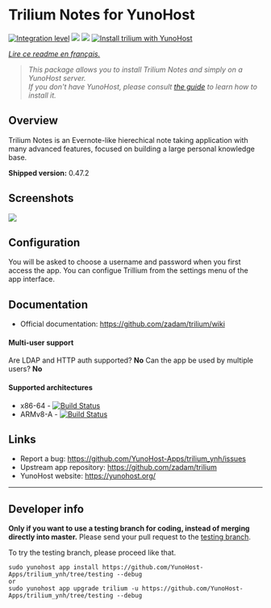 # Trilium Notes for YunoHost

[![Integration level](https://dash.yunohost.org/integration/trilium.svg)](https://dash.yunohost.org/appci/app/trilium) ![](https://ci-apps.yunohost.org/ci/badges/trilium.status.svg) ![](https://ci-apps.yunohost.org/ci/badges/trilium.maintain.svg)
[![Install trilium with YunoHost](https://install-app.yunohost.org/install-with-yunohost.svg)](https://install-app.yunohost.org/?app=trilium)

*[Lire ce readme en français.](./README_fr.md)*

> *This package allows you to install Trilium Notes and simply on a YunoHost server.  
If you don't have YunoHost, please consult [the guide](https://yunohost.org/#/install) to learn how to install it.*

## Overview
Trilium Notes is an Evernote-like hierechical note taking application with many advanced features, focused on building a large personal knowledge base.

**Shipped version:** 0.47.2

## Screenshots

![](https://raw.githubusercontent.com/wiki/zadam/trilium/images/screenshot.png)

## Configuration

You will be asked to choose a username and password when you first access the app. You can configue Trillium from the settings menu of the app interface.

## Documentation

 * Official documentation: https://github.com/zadam/trilium/wiki

#### Multi-user support

Are LDAP and HTTP auth supported? **No**
Can the app be used by multiple users? **No**

#### Supported architectures

* x86-64 - [![Build Status](https://ci-apps.yunohost.org/ci/logs/trilium%20%28Apps%29.svg)](https://ci-apps.yunohost.org/ci/apps/trilium/)
* ARMv8-A - [![Build Status](https://ci-apps-arm.yunohost.org/ci/logs/trilium%20%28Apps%29.svg)](https://ci-apps-arm.yunohost.org/ci/apps/trilium/)

## Links

* Report a bug: https://github.com/YunoHost-Apps/trilium_ynh/issues
* Upstream app repository: https://github.com/zadam/trilium
* YunoHost website: https://yunohost.org/

---

## Developer info

**Only if you want to use a testing branch for coding, instead of merging directly into master.**
Please send your pull request to the [testing branch](https://github.com/YunoHost-Apps/trilium_ynh/tree/testing).

To try the testing branch, please proceed like that.
```
sudo yunohost app install https://github.com/YunoHost-Apps/trilium_ynh/tree/testing --debug
or
sudo yunohost app upgrade trilium -u https://github.com/YunoHost-Apps/trilium_ynh/tree/testing --debug
```
